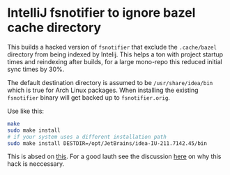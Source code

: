 # IntelliJ fsnotifier to ignore bazel cache directory

This builds a hacked version of `fsnotifier` that exclude the `.cache/bazel` directory from being indexed by Intelij. This helps a ton with project startup times and reindexing after builds, for a large mono-repo this reduced initial sync times by 30%.

The default destination directory is assumed to be `/usr/share/idea/bin` which is true for Arch Linux packages. When installing the existing `fsnotifier` binary will get backed up to `fsnotifier.orig`.

Use like this:
```bash
make
sudo make install
# if your system uses a different installation path
sudo make install DESTDIR=/opt/JetBrains/idea-IU-211.7142.45/bin
```

This is absed on [this](https://github.com/nuzayets/intellij-fsNotifier-hack). For a good lauth see the discussion [here](https://youtrack.jetbrains.com/issue/IDEA-73309/When-a-folder-is-excluded-from-the-project-is-still-watched-with-inotify) on why this hack is neccessary. 
